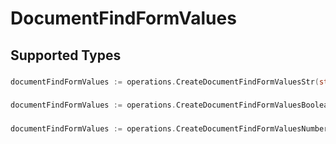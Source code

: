 # DocumentFindFormValues


## Supported Types

### 

```go
documentFindFormValues := operations.CreateDocumentFindFormValuesStr(string{/* values here */})
```

### 

```go
documentFindFormValues := operations.CreateDocumentFindFormValuesBoolean(bool{/* values here */})
```

### 

```go
documentFindFormValues := operations.CreateDocumentFindFormValuesNumber(float64{/* values here */})
```

